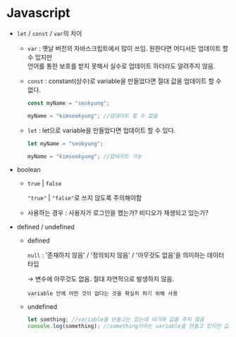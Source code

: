 # Javascript
- `let` / `const` / `var`의 차이
  - `var` : 옛날 버전의 자바스크립트에서 많이 쓰임. 원한다면 어디서든 업데이트 할 수 있지만<br>언어를 통한 보호를 받지 못해서 실수로 업데이트 하더라도 알려주지 않음.
  - `const` : constant(상수)로 variable을 만들었다면 절대 값을 업데이트 할 수 없다.

    ```javascript
    const myName = "seokyung";

    myName = "kimseokyung"; //업데이트 할 수 없음    
    ```

  - `let` : let으로 variable을 만들었다면 업데이트 할 수 있다.

    ```javascript
    let myName = "seokyung";

    myName = "kimseokyung"; //업데이트 가능
    ```

- boolean
  - `true` | `false`
  
    `"true"` | `"false"`로 쓰지 않도록 주의해야함
  - 사용하는 경우 : 사용자가 로그인을 했는가? 비디오가 재생되고 있는가?
- defined / undefined  
  - defined
    
    `null` : '존재하지 않음' / '정의되지 않음' / '아무것도 없음'을 의미하는 데이터타입 
    
    → 변수에 아무것도 없음. 절대 자연적으로 발생하지 않음.

        variable 안에 어떤 것이 없다는 것을 확실히 하기 위해 사용
  - undefined
    ``` javascript
    let somthing; //variable을 만들고는 있는데 여기에 값을 주지 않음
    console.log(something); //something이라는 variable을 만들고 있지만 값을 주지 않음
    ```
